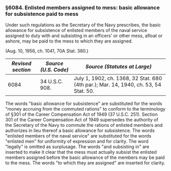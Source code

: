 ### §6084. Enlisted members assigned to mess: basic allowance for subsistence paid to mess ###

Under such regulations as the Secretary of the Navy prescribes, the basic allowance for subsistence of enlisted members of the naval service assigned to duty with and subsisting in an officers' or other mess, afloat or ashore, may be paid to the mess to which they are assigned.

(Aug. 10, 1956, ch. 1041, 70A Stat. 380.)

|*Revised section*|*Source (U.S. Code)*|                            *Source (Statutes at Large)*                            |
|-----------------|--------------------|------------------------------------------------------------------------------------|
|      6084       |   34 U.S.C. 908.   |July 1, 1902, ch. 1368, 32 Stat. 680 (4th par.); Mar. 14, 1940, ch. 53, 54 Stat. 50.|

The words "basic allowance for subsistence" are substituted for the words "money accruing from the commuted rations" to conform to the terminology of §301 of the Career Compensation Act of 1949 (37 U.S.C. 251). Section 301 of the Career Compensation Act of 1949 supersedes the authority of the Secretary of the Navy to commute the rations of enlisted members and authorizes in lieu thereof a basic allowance for subsistence. The words "enlisted members of the naval service" are substituted for the words "enlisted men" for uniformity of expression and for clarity. The word "legally" is omitted as surplusage. The words "and subsisting in" are inserted to make it clear that the mess must actually subsist the enlisted members assigned before the basic allowance of the members may be paid to the mess. The words "to which they are assigned" are inserted for clarity.